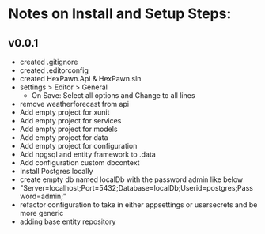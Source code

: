 
# Notes on Install and Setup Steps:

## v0.0.1

- created .gitignore
- created .editorconfig
- created HexPawn.Api & HexPawn.sln
- settings > Editor > General
    - On Save: Select all options and Change to all lines
- remove weatherforecast from api
- Add empty project for xunit
- Add empty project for services
- Add empty project for models
- Add empty project for data
- Add empty project for configuration
- Add npgsql and entity framework to .data
- Add configuration custom dbcontext
- Install Postgres locally
- create empty db named localDb with the password admin like below
- "Server=localhost;Port=5432;Database=localDb;Userid=postgres;Password=admin;"
- refactor configuration to take in either appsettings or usersecrets and be more generic
- adding base entity repository
